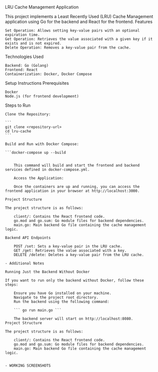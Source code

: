 LRU Cache Management Application

This project implements a Least Recently Used (LRU) Cache Management application using Go for the backend and React for the frontend.
Features

    Set Operation: Allows setting key-value pairs with an optional expiration time.
    Get Operation: Retrieves the value associated with a given key if it exists and is not expired.
    Delete Operation: Removes a key-value pair from the cache.

Technologies Used

    Backend: Go (Golang)
    Frontend: React
    Containerization: Docker, Docker Compose

Setup Instructions
Prerequisites

    Docker
    Node.js (for frontend development)

Steps to Run

    Clone the Repository:

    ```
    git clone <repository-url>
    cd lru-cache
    ```

    Build and Run with Docker Compose:

    ```docker-compose up --build
```

    This command will build and start the frontend and backend services defined in docker-compose.yml.

    Access the Application:

    Once the containers are up and running, you can access the frontend application in your browser at http://localhost:3000.

Project Structure

The project structure is as follows:

    client/: Contains the React frontend code.
    go.mod and go.sum: Go module files for backend dependencies.
    main.go: Main backend Go file containing the cache management logic.

Backend API Endpoints

    POST /set: Sets a key-value pair in the LRU cache.
    GET /get: Retrieves the value associated with a key.
    DELETE /delete: Deletes a key-value pair from the LRU cache.

- Additional Notes

Running Just the Backend Without Docker

If you want to run only the backend without Docker, follow these steps:

    Ensure you have Go installed on your machine.
    Navigate to the project root directory.
    Run the backend using the following command:

    ``` go run main.go ```

    The backend server will start on http://localhost:8080.
Project Structure

The project structure is as follows:

    client/: Contains the React frontend code.
    go.mod and go.sum: Go module files for backend dependencies.
    main.go: Main backend Go file containing the cache management logic.


- WORKING SCREENSHOTS

